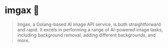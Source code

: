 # imgax 🌱
> Imgax, a Golang-based AI image API service, is both straightforward and rapid. It excels in performing a range of AI-powered image tasks, including background removal, adding different backgrounds, and more.

